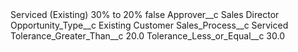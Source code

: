 <?xml version="1.0" encoding="UTF-8"?>
<CustomMetadata xmlns="http://soap.sforce.com/2006/04/metadata" xmlns:xsi="http://www.w3.org/2001/XMLSchema-instance" xmlns:xsd="http://www.w3.org/2001/XMLSchema">
    <label>Serviced (Existing) 30% to 20%</label>
    <protected>false</protected>
    <values>
        <field>Approver__c</field>
        <value xsi:type="xsd:string">Sales Director</value>
    </values>
    <values>
        <field>Opportunity_Type__c</field>
        <value xsi:type="xsd:string">Existing Customer</value>
    </values>
    <values>
        <field>Sales_Process__c</field>
        <value xsi:type="xsd:string">Serviced</value>
    </values>
    <values>
        <field>Tolerance_Greater_Than__c</field>
        <value xsi:type="xsd:double">20.0</value>
    </values>
    <values>
        <field>Tolerance_Less_or_Equal__c</field>
        <value xsi:type="xsd:double">30.0</value>
    </values>
</CustomMetadata>
